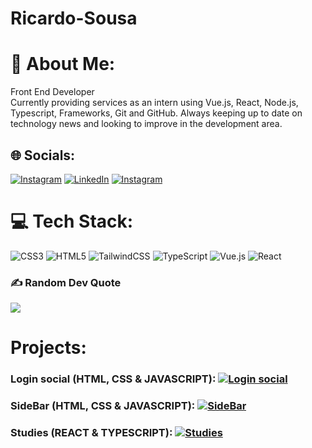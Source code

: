 # Ricardo-Sousa

# 💫 About Me:
Front End Developer<br>Currently providing services as an intern using Vue.js, React, Node.js, Typescript, Frameworks, Git and GitHub. Always keeping up to date on technology news and looking to improve in the development area.<br>


## 🌐 Socials:
[![Instagram](https://img.shields.io/badge/Instagram-%23E4405F.svg?logo=Instagram&logoColor=white)](https://instagram.com/eae_ricard) [![LinkedIn](https://img.shields.io/badge/LinkedIn-%230077B5.svg?logo=linkedin&logoColor=white)](https://linkedin.com/in/devricardosousa) [![Instagram](https://img.shields.io/badge/Instagram-%23E4405F.svg?logo=Instagram&logoColor=white)](https://instagram.com/dev__rick)

# 💻 Tech Stack:
![CSS3](https://img.shields.io/badge/css3-%231572B6.svg?style=for-the-badge&logo=css3&logoColor=white) ![HTML5](https://img.shields.io/badge/html5-%23E34F26.svg?style=for-the-badge&logo=html5&logoColor=white) ![TailwindCSS](https://img.shields.io/badge/tailwindcss-%2338B2AC.svg?style=for-the-badge&logo=tailwind-css&logoColor=white) ![TypeScript](https://img.shields.io/badge/typescript-%23007ACC.svg?style=for-the-badge&logo=typescript&logoColor=white) ![Vue.js](https://img.shields.io/badge/vuejs-%2335495e.svg?style=for-the-badge&logo=vuedotjs&logoColor=%234FC08D) ![React](https://img.shields.io/badge/react-%2335495e.svg?style=for-the-badge&logo=react&logoColor=%234FC08D)
<!-- # 📊 GitHub Stats:
![](https://github-readme-stats.vercel.app/api?username=Ricardo-Sousa&theme=dark&hide_border=false&include_all_commits=false&count_private=false)<br/>
![](https://github-readme-streak-stats.herokuapp.com/?user=Ricardo-Sousa&theme=dark&hide_border=false)<br/>
![](https://github-readme-stats.vercel.app/api/top-langs/?username=Ricardo-Sousa&theme=dark&hide_border=false&include_all_commits=false&count_private=false&layout=compact) -->

### ✍️ Random Dev Quote
![](https://quotes-github-readme.vercel.app/api?type=horizontal&theme=radical)

# Projects:
### Login social (HTML, CSS & JAVASCRIPT):      [![Login social](https://img.shields.io/badge/Link-%234FC08D.svg?logo=Link&logoColor=white)](https://github.com/Rcardo-Sousa/social-login) 
### SideBar (HTML, CSS & JAVASCRIPT):      [![SideBar](https://img.shields.io/badge/Link-%234FC08D.svg?logo=Link&logoColor=white)](https://github.com/Rcardo-Sousa/sideBar) 
### Studies (REACT & TYPESCRIPT):      [![Studies](https://img.shields.io/badge/Link-%234FC08D.svg?logo=Link&logoColor=white)](https://github.com/Rcardo-Sousa/project-studies) 
